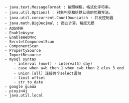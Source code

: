     - java.text.MessageFormat : 按照模板，格式化字符串。
    - java.util.Optional : 对象判空和给默认值的优雅写法。
    - java.util.concurrent.CountDownLatch : 并发控制器
    - java.math.BigDecimal : 商业计算，精度无损
    - AQS使用
    - EnableAsync
    - EnableWebMvc
    - ServletComponentScan
    - ComponentScan
    - PropertySource
    - ImportResource
    - mysql syntax
        - interval (now() - interva(5) day)
        - case when a=b then 1 when c=b then 2 eles 3 end
        - union [all] 连接两个select语句
        - limit offset
        - str_to_date
    - google guaua
    - pinyin4j
    - java.util.local
